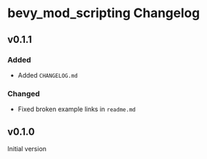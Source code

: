 # bevy_mod_scripting Changelog

## v0.1.1
### Added 
- Added `CHANGELOG.md`
### Changed
- Fixed broken example links in `readme.md`

## v0.1.0
Initial version